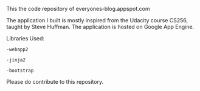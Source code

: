 This the code repository of everyones-blog.appspot.com

The application I built is mostly inspired from the Udacity course CS256, taught by Steve Huffman.
The application is hosted on Google App Engine.

Libraries Used:

	-webapp2

	-jinja2
	
	-bootstrap

Please do contribute to this repository.




